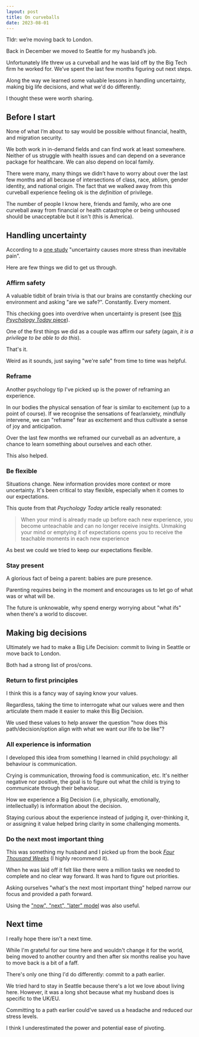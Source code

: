```yaml
---
layout: post
title: On curveballs
date: 2023-08-01
---
```


Tldr: we’re moving back to London.

Back in December we moved to Seattle for my husband’s job.

Unfortunately life threw us a curveball and he was laid off by the Big Tech firm he worked for. We’ve spent the last few months figuring out next steps.

Along the way we learned some valuable lessons in handling uncertainty, making big life decisions, and what we'd do differently. 

I thought these were worth sharing.

## Before I start

None of what I’m about to say would be possible without financial, health, and migration security.

We both work in in-demand fields and can find work at least somewhere. Neither of us struggle with health issues and can depend on a severance package for healthcare. We can also depend on local family.

There were many, many things we didn’t have to worry about over the last few months and all because of intersections of class, race, ablism, gender identity, and national origin. The fact that we walked away from this curveball experience feeling ok is the _definition_ of privilege.

The number of people I know here, friends and family, who are one curveball away from financial or health catastrophe or being unhoused should be unacceptable but it isn't (this is America).

## Handling uncertainty

According to a [one study](https://www.ucl.ac.uk/news/2016/mar/uncertainty-can-cause-more-stress-inevitable-pain) "uncertainty causes more stress than inevitable pain". 

Here are few things we did to get us through.

### Affirm safety

A valuable tidbit of brain trivia is that
 our brains are constantly checking our environment and asking "are we safe?". Constantly. Every moment.

This checking goes into overdrive when uncertainty is present (see [this _Psychology Today_ piece](https://www.psychologytoday.com/us/blog/the-right-mindset/202011/why-you-hate-uncertainty-and-how-cope)).

One of the first things we did as a couple was affirm our safety (again, _it is a privilege to be able to do this_). 

That's it. 

Weird as it sounds, just saying "we're safe" from time to time was helpful.

### Reframe

Another psychology tip I've picked up is the power of reframing an experience.

In our bodies the physical sensation of fear is similar to excitement (up to a point of course). If we recognise the sensations of fear/anxiety, mindfully intervene, we can "reframe" fear as excitement and thus cultivate a sense of joy and anticipation.

Over the last few months we reframed our curveball as an adventure, a chance to learn something about ourselves and each other.

This also helped.

### Be flexible

Situations change. New information provides more context or more uncertainty. It's been critical to stay flexible, especially when it comes to our expectations.

This quote from that _Psychology Today_ article really resonated:

> When your mind is already made up before each new experience, you become unteachable and can no longer receive insights. Unmaking your mind or emptying it of expectations opens you to receive the teachable moments in each new experience

As best we could we tried to keep our expectations flexible.

### Stay present

A glorious fact of being a parent: babies are pure presence.

Parenting requires being in the moment and encourages us to let go of what was or what will be.

The future is unknowable, why spend energy worrying about "what ifs" when there's a world to discover.

## Making big decisions

Ultimately we had to make a Big Life Decision: commit to living in Seattle or move back to London.

Both had a strong list of pros/cons.

### Return to first principles

I think this is a fancy way of saying know your values.

Regardless, taking the time to interrogate what our values were and then articulate them made it easier to make this Big Decision.

We used these values to help answer the question "how does this path/decision/option align with what we want our life to be like"?

### All experience is information

I developed this idea from something I learned in child psychology: all behaviour is communication. 

Crying is communication, throwing food is communication, etc. It's neither negative nor positive, the goal is to figure out what the child is trying to communicate through their behaviour.

How we experience a Big Decision (i.e, physically, emotionally, intellectually) is information about the decision. 

Staying curious about the experience instead of judging it, over-thinking it, or assigning it value helped bring clarity in some challenging moments.

### Do the next most important thing

This was something my husband and I picked up from the book [_Four Thousand Weeks_](https://www.oliverburkeman.com/books) (I highly recommend it).

When he was laid off it felt like there were a million tasks we needed to complete and no clear way forward. It was hard to figure out priorities.

Asking ourselves "what's the next most important thing" helped narrow our focus and provided a path forward.

Using the ["now", "next", "later" model](https://medium.com/the-creative-strategist/why-now-next-later-is-one-of-the-best-frameworks-for-roadmapping-4d547a2f2692) was also useful.

## Next time

I really hope there isn't a next time.

While I'm grateful for our time here and wouldn't change it for the world, being moved to another country and then after six months realise you have to move back is a bit of a faff.

There's only one thing I'd do differently: commit to a path earlier.

We tried hard to stay in Seattle because there's a lot we love about living here. However, it was a long shot because what my husband does is specific to the UK/EU. 

Committing to a path earlier could've saved us a headache and reduced our stress levels.

I think I underestimated the power and potential ease of pivoting.
